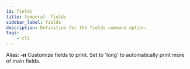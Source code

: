 ```yaml
---
id: fields
title: temporal  fields
sidebar_label: fields
description: Definition for the fields command option.
tags:
	- cli
---
```


Alias: **-n**
Customize fields to print. Set to 'long' to automatically print more of main fields.
